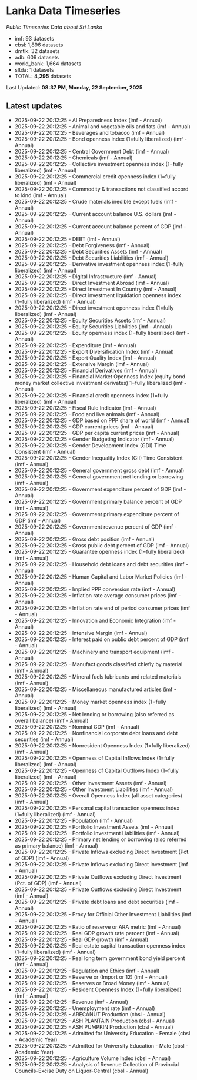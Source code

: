 # Lanka Data Timeseries
*Public Timeseries Data about Sri Lanka*

* imf: 93 datasets
* cbsl: 1,896 datasets
* dmtlk: 32 datasets
* adb: 609 datasets
* world_bank: 1,664 datasets
* sltda: 1 datasets
* TOTAL: **4,295** datasets

Last Updated: **08:37 PM, Monday, 22 September, 2025**

## Latest updates

* 2025-09-22 20:12:25 - AI Preparedness Index (imf - Annual)
* 2025-09-22 20:12:25 - Animal and vegetable oils and fats (imf - Annual)
* 2025-09-22 20:12:25 - Beverages and tobacco (imf - Annual)
* 2025-09-22 20:12:25 - Bond openness index (1=fully liberalized) (imf - Annual)
* 2025-09-22 20:12:25 - Central Government Debt (imf - Annual)
* 2025-09-22 20:12:25 - Chemicals (imf - Annual)
* 2025-09-22 20:12:25 - Collective investment openness index (1=fully liberalized) (imf - Annual)
* 2025-09-22 20:12:25 - Commercial credit openness index (1=fully liberalized) (imf - Annual)
* 2025-09-22 20:12:25 - Commodity & transactions not classified accord to kind (imf - Annual)
* 2025-09-22 20:12:25 - Crude materials inedible except fuels (imf - Annual)
* 2025-09-22 20:12:25 - Current account balance U.S. dollars (imf - Annual)
* 2025-09-22 20:12:25 - Current account balance percent of GDP (imf - Annual)
* 2025-09-22 20:12:25 - DEBT (imf - Annual)
* 2025-09-22 20:12:25 - Debt Forgiveness (imf - Annual)
* 2025-09-22 20:12:25 - Debt Securities Assets (imf - Annual)
* 2025-09-22 20:12:25 - Debt Securities Liabilities (imf - Annual)
* 2025-09-22 20:12:25 - Derivative investment openness index (1=fully liberalized) (imf - Annual)
* 2025-09-22 20:12:25 - Digital Infrastructure (imf - Annual)
* 2025-09-22 20:12:25 - Direct Investment Abroad (imf - Annual)
* 2025-09-22 20:12:25 - Direct Investment In Country (imf - Annual)
* 2025-09-22 20:12:25 - Direct investment liquidation openness index (1=fully liberalized) (imf - Annual)
* 2025-09-22 20:12:25 - Direct investment openness index (1=fully liberalized) (imf - Annual)
* 2025-09-22 20:12:25 - Equity Securities Assets (imf - Annual)
* 2025-09-22 20:12:25 - Equity Securities Liabilities (imf - Annual)
* 2025-09-22 20:12:25 - Equity openness index (1=fully liberalized) (imf - Annual)
* 2025-09-22 20:12:25 - Expenditure (imf - Annual)
* 2025-09-22 20:12:25 - Export Diversification Index (imf - Annual)
* 2025-09-22 20:12:25 - Export Quality Index (imf - Annual)
* 2025-09-22 20:12:25 - Extensive Margin (imf - Annual)
* 2025-09-22 20:12:25 - Financial Derivatives (imf - Annual)
* 2025-09-22 20:12:25 - Financial Market Openness Index (equity bond money market collective investment derivates) 1=fully liberalized (imf - Annual)
* 2025-09-22 20:12:25 - Financial credit openness index (1=fully liberalized) (imf - Annual)
* 2025-09-22 20:12:25 - Fiscal Rule Indicator (imf - Annual)
* 2025-09-22 20:12:25 - Food and live animals (imf - Annual)
* 2025-09-22 20:12:25 - GDP based on PPP share of world (imf - Annual)
* 2025-09-22 20:12:25 - GDP current prices (imf - Annual)
* 2025-09-22 20:12:25 - GDP per capita current prices (imf - Annual)
* 2025-09-22 20:12:25 - Gender Budgeting Indicator (imf - Annual)
* 2025-09-22 20:12:25 - Gender Development Index (GDI) Time Consistent (imf - Annual)
* 2025-09-22 20:12:25 - Gender Inequality Index (GII) Time Consistent (imf - Annual)
* 2025-09-22 20:12:25 - General government gross debt (imf - Annual)
* 2025-09-22 20:12:25 - General government net lending or borrowing (imf - Annual)
* 2025-09-22 20:12:25 - Government expenditure percent of GDP (imf - Annual)
* 2025-09-22 20:12:25 - Government primary balance percent of GDP (imf - Annual)
* 2025-09-22 20:12:25 - Government primary expenditure percent of GDP (imf - Annual)
* 2025-09-22 20:12:25 - Government revenue percent of GDP (imf - Annual)
* 2025-09-22 20:12:25 - Gross debt position (imf - Annual)
* 2025-09-22 20:12:25 - Gross public debt percent of GDP (imf - Annual)
* 2025-09-22 20:12:25 - Guarantee openness index (1=fully liberalized) (imf - Annual)
* 2025-09-22 20:12:25 - Household debt loans and debt securities (imf - Annual)
* 2025-09-22 20:12:25 - Human Capital and Labor Market Policies (imf - Annual)
* 2025-09-22 20:12:25 - Implied PPP conversion rate (imf - Annual)
* 2025-09-22 20:12:25 - Inflation rate average consumer prices (imf - Annual)
* 2025-09-22 20:12:25 - Inflation rate end of period consumer prices (imf - Annual)
* 2025-09-22 20:12:25 - Innovation and Economic Integration (imf - Annual)
* 2025-09-22 20:12:25 - Intensive Margin (imf - Annual)
* 2025-09-22 20:12:25 - Interest paid on public debt percent of GDP (imf - Annual)
* 2025-09-22 20:12:25 - Machinery and transport equipment (imf - Annual)
* 2025-09-22 20:12:25 - Manufact goods classified chiefly by material (imf - Annual)
* 2025-09-22 20:12:25 - Mineral fuels lubricants and related materials (imf - Annual)
* 2025-09-22 20:12:25 - Miscellaneous manufactured articles (imf - Annual)
* 2025-09-22 20:12:25 - Money market openness index (1=fully liberalized) (imf - Annual)
* 2025-09-22 20:12:25 - Net lending or borrowing (also referred as overall balance) (imf - Annual)
* 2025-09-22 20:12:25 - Nominal GDP (imf - Annual)
* 2025-09-22 20:12:25 - Nonfinancial corporate debt loans and debt securities (imf - Annual)
* 2025-09-22 20:12:25 - Nonresident Openness Index (1=fully liberalized) (imf - Annual)
* 2025-09-22 20:12:25 - Openness of Capital Inflows Index (1=fully liberalized) (imf - Annual)
* 2025-09-22 20:12:25 - Openness of Capital Outflows Index (1=fully liberalized) (imf - Annual)
* 2025-09-22 20:12:25 - Other Investment Assets (imf - Annual)
* 2025-09-22 20:12:25 - Other Investment Liabilities (imf - Annual)
* 2025-09-22 20:12:25 - Overall Openness Index (all asset categories) (imf - Annual)
* 2025-09-22 20:12:25 - Personal capital transaction openness index (1=fully liberalized) (imf - Annual)
* 2025-09-22 20:12:25 - Population (imf - Annual)
* 2025-09-22 20:12:25 - Portfolio Investment Assets (imf - Annual)
* 2025-09-22 20:12:25 - Portfolio Investment Liabilities (imf - Annual)
* 2025-09-22 20:12:25 - Primary net lending or borrowing (also referred as primary balance) (imf - Annual)
* 2025-09-22 20:12:25 - Private Inflows excluding Direct Investment (Pct. of GDP) (imf - Annual)
* 2025-09-22 20:12:25 - Private Inflows excluding Direct Investment (imf - Annual)
* 2025-09-22 20:12:25 - Private Outflows excluding Direct Investment (Pct. of GDP) (imf - Annual)
* 2025-09-22 20:12:25 - Private Outflows excluding Direct Investment (imf - Annual)
* 2025-09-22 20:12:25 - Private debt loans and debt securities (imf - Annual)
* 2025-09-22 20:12:25 - Proxy for Official Other Investment Liabilities (imf - Annual)
* 2025-09-22 20:12:25 - Ratio of reserve or ARA metric (imf - Annual)
* 2025-09-22 20:12:25 - Real GDP growth rate percent (imf - Annual)
* 2025-09-22 20:12:25 - Real GDP growth (imf - Annual)
* 2025-09-22 20:12:25 - Real estate capital transaction openness index (1=fully liberalized) (imf - Annual)
* 2025-09-22 20:12:25 - Real long term government bond yield percent (imf - Annual)
* 2025-09-22 20:12:25 - Regulation and Ethics (imf - Annual)
* 2025-09-22 20:12:25 - Reserve or (Import or 12) (imf - Annual)
* 2025-09-22 20:12:25 - Reserves or Broad Money (imf - Annual)
* 2025-09-22 20:12:25 - Resident Openness Index (1=fully liberalized) (imf - Annual)
* 2025-09-22 20:12:25 - Revenue (imf - Annual)
* 2025-09-22 20:12:25 - Unemployment rate (imf - Annual)
* 2025-09-22 20:12:25 - ARECANUT Production (cbsl - Annual)
* 2025-09-22 20:12:25 - ASH PLANTAIN Production (cbsl - Annual)
* 2025-09-22 20:12:25 - ASH PUMPKIN Production (cbsl - Annual)
* 2025-09-22 20:12:25 - Admitted for University Education - Female (cbsl - Academic Year)
* 2025-09-22 20:12:25 - Admitted for University Education - Male (cbsl - Academic Year)
* 2025-09-22 20:12:25 - Agriculture Volume Index (cbsl - Annual)
* 2025-09-22 20:12:25 - Analysis of Revenue Collection of Provincial Councils-Excise Duty on Liquor-Central (cbsl - Annual)